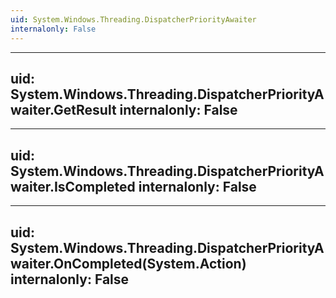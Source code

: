 ```yaml
---
uid: System.Windows.Threading.DispatcherPriorityAwaiter
internalonly: False
---
```


---
uid: System.Windows.Threading.DispatcherPriorityAwaiter.GetResult
internalonly: False
---

---
uid: System.Windows.Threading.DispatcherPriorityAwaiter.IsCompleted
internalonly: False
---

---
uid: System.Windows.Threading.DispatcherPriorityAwaiter.OnCompleted(System.Action)
internalonly: False
---
